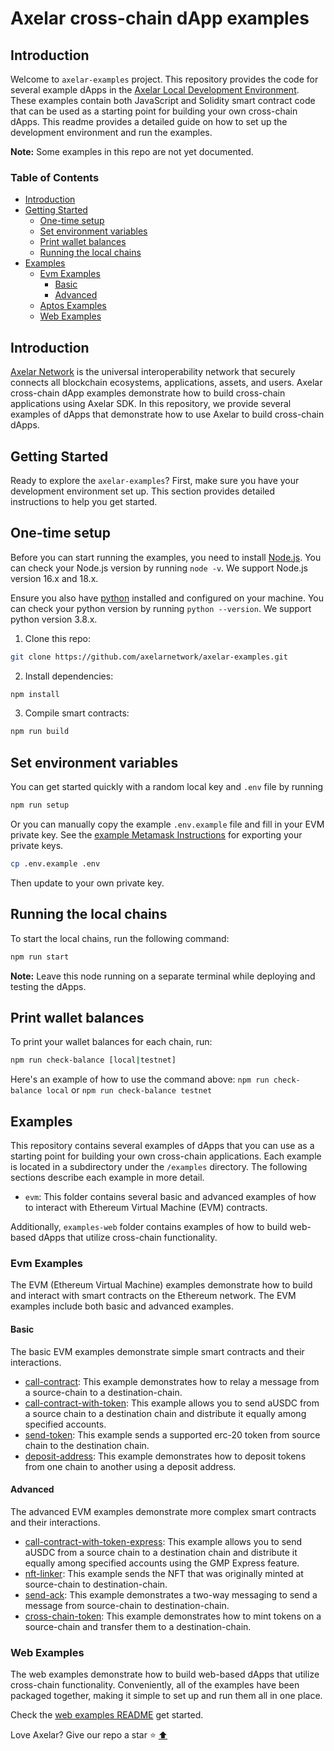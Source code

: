 # Axelar cross-chain dApp examples

## Introduction

Welcome to `axelar-examples` project. This repository provides the code for several example dApps in the [Axelar Local Development Environment](https://github.com/axelarnetwork/axelar-local-dev). These examples contain both JavaScript and Solidity smart contract code that can be used as a starting point for building your own cross-chain dApps. This readme provides a detailed guide on how to set up the development environment and run the examples.

**Note:** Some examples in this repo are not yet documented.

### Table of Contents
- [Introduction](#introduction)
- [Getting Started](#getting-started)
  - [One-time setup](#one-time-setup)
  - [Set environment variables](#set-environment-variables)
  - [Print wallet balances](#print-wallet-balances)
  - [Running the local chains](#running-the-local-chains)
- [Examples](#examples)
  - [Evm Examples](#evm-examples)
    - [Basic](#basic)
    - [Advanced](#advanced)
  - [Aptos Examples](#aptos-examples)
  - [Web Examples](#web-examples)


## Introduction

[Axelar Network](https://axelar.network/) is the universal interoperability network that securely connects all blockchain ecosystems, applications, assets, and users. Axelar cross-chain dApp examples demonstrate how to build cross-chain applications using Axelar SDK. In this repository, we provide several examples of dApps that demonstrate how to use Axelar to build cross-chain dApps.

## Getting Started

Ready to explore the `axelar-examples`? First, make sure you have your development environment set up. This section provides detailed instructions to help you get started.

## One-time setup

Before you can start running the examples, you need to install [Node.js](https://nodejs.org/en/download/). You can check your Node.js version by running `node -v`. We support Node.js version 16.x and 18.x.

Ensure you also have [python](https://www.python.org/) installed and configured on your machine. You can check your python version by running `python --version`. We support python version 3.8.x.

1. Clone this repo:

```bash
git clone https://github.com/axelarnetwork/axelar-examples.git
```

2. Install dependencies:

```bash
npm install
```

3. Compile smart contracts:

```bash
npm run build
```

## Set environment variables

You can get started quickly with a random local key and `.env` file by running

```bash
npm run setup
```

Or you can manually copy the example `.env.example` file and fill in your EVM private key. See the [example Metamask Instructions](https://metamask.zendesk.com/hc/en-us/articles/360015289632-How-to-export-an-account-s-private-key) for exporting your private keys.

```bash
cp .env.example .env
```

Then update to your own private key.

## Running the local chains

To start the local chains, run the following command:

```bash
npm run start
```
**Note:** Leave this node running on a separate terminal while deploying and testing the dApps.

## Print wallet balances

To print your wallet balances for each chain, run:

```bash
npm run check-balance [local|testnet]
```
Here's an example of how to use the command above: `npm run check-balance local` or `npm run check-balance testnet`



## Examples

This repository contains several examples of dApps that you can use as a starting point for building your own cross-chain applications. Each example is located in a subdirectory under the `/examples` directory. The following sections describe each example in more detail.

- `evm`: This folder contains several basic and advanced examples of how to interact with Ethereum Virtual Machine (EVM) contracts.

Additionally, `examples-web` folder contains examples of how to build web-based dApps that utilize cross-chain functionality.

### Evm Examples

The EVM (Ethereum Virtual Machine) examples demonstrate how to build and interact with smart contracts on the Ethereum network. The EVM examples include both basic and advanced examples.

#### Basic
The basic EVM examples demonstrate simple smart contracts and their interactions.

- [call-contract](examples/evm/call-contract/): This example demonstrates how to relay a message from a source-chain to a destination-chain.
- [call-contract-with-token](examples/evm/call-contract-with-token/): This example allows you to send aUSDC from a source chain to a destination chain and distribute it equally among specified accounts.
- [send-token](examples/evm/send-token/): This example sends a supported erc-20 token from source chain to the destination chain.
- [deposit-address](examples/evm/deposit-address/): This example demonstrates how to deposit tokens from one chain to another using a deposit address.

#### Advanced
The advanced EVM examples demonstrate more complex smart contracts and their interactions.

- [call-contract-with-token-express](examples/evm/call-contract-with-token-express/): This example allows you to send aUSDC from a source chain to a destination chain and distribute it equally among specified accounts using the GMP Express feature.
- [nft-linker](examples/evm//nft-linker/): This example sends the NFT that was originally minted at source-chain to destination-chain.
- [send-ack](examples/evm/send-ack/): This example demonstrates a two-way messaging to send a message from source-chain to destination-chain.
- [cross-chain-token](examples/evm/cross-chain-token/): This example demonstrates how to mint tokens on a source-chain and transfer them to a destination-chain.

### Web Examples

The web examples demonstrate how to build web-based dApps that utilize cross-chain functionality. Conveniently, all of the examples have been packaged together, making it simple to set up and run them all in one place.

Check the [web examples README](examples-web/README.md) get started.

Love Axelar? Give our repo a star ⭐️ [⬆️](#introduction)



